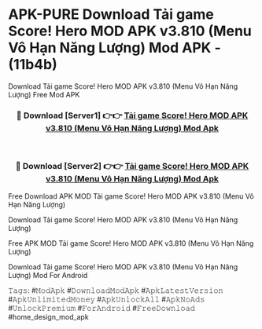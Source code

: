 # APK-PURE Download Tải game Score! Hero MOD APK v3.810 (Menu Vô Hạn Năng Lượng) Mod APK - (11b4b)
Download Tải game Score! Hero MOD APK v3.810 (Menu Vô Hạn Năng Lượng) Free Mod APK

<div align="center">
<h3>🔴 Download [Server1] 👉👉 <a href="https://apk-comot.site?title=Tải_game_Score!_Hero_MOD_APK_v3.810_(Menu_Vô_Hạn_Năng_Lượng)">Tải game Score! Hero MOD APK v3.810 (Menu Vô Hạn Năng Lượng) Mod Apk</a></h3><br>

<h3>🔴 Download [Server2] 👉👉 <a href="https://apk-comot.site?title=Tải_game_Score!_Hero_MOD_APK_v3.810_(Menu_Vô_Hạn_Năng_Lượng)">Tải game Score! Hero MOD APK v3.810 (Menu Vô Hạn Năng Lượng) Mod Apk</a></h3>
</div>


Free Download APK MOD Tải game Score! Hero MOD APK v3.810 (Menu Vô Hạn Năng Lượng)

Download Tải game Score! Hero MOD APK v3.810 (Menu Vô Hạn Năng Lượng) 

Free APK MOD Tải game Score! Hero MOD APK v3.810 (Menu Vô Hạn Năng Lượng) 

Download Tải game Score! Hero MOD APK v3.810 (Menu Vô Hạn Năng Lượng) Mod For Android

𝚃𝚊𝚐𝚜: #𝙼𝚘𝚍𝙰𝚙𝚔 #𝙳𝚘𝚠𝚗𝚕𝚘𝚊𝚍𝙼𝚘𝚍𝙰𝚙𝚔 #𝙰𝚙𝚔𝙻𝚊𝚝𝚎𝚜𝚝𝚅𝚎𝚛𝚜𝚒𝚘𝚗 #𝙰𝚙𝚔𝚄𝚗𝚕𝚒𝚖𝚒𝚝𝚎𝚍𝙼𝚘𝚗𝚎𝚢 #𝙰𝚙𝚔𝚄𝚗𝚕𝚘𝚌𝚔𝙰𝚕𝚕 #𝙰𝚙𝚔𝙽𝚘𝙰𝚍𝚜 #𝚄𝚗𝚕𝚘𝚌𝚔𝙿𝚛𝚎𝚖𝚒𝚞𝚖 #𝙵𝚘𝚛𝙰𝚗𝚍𝚛𝚘𝚒𝚍 #𝙵𝚛𝚎𝚎𝙳𝚘𝚠𝚗𝚕𝚘𝚊𝚍 #home_design_mod_apk